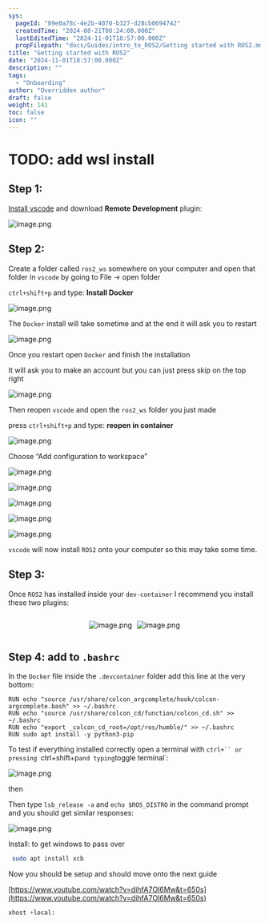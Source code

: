 ```yaml
---
sys:
  pageId: "89e0a78c-4e2b-4070-b327-d28cb0694742"
  createdTime: "2024-08-21T00:24:00.000Z"
  lastEditedTime: "2024-11-01T18:57:00.000Z"
  propFilepath: "docs/Guides/intro_to_ROS2/Getting started with ROS2.md"
title: "Getting started with ROS2"
date: "2024-11-01T18:57:00.000Z"
description: ""
tags:
  - "Onboarding"
author: "Overridden author"
draft: false
weight: 141
toc: false
icon: ""
---
```


# TODO: add wsl install

## Step 1:

[Install vscode](https://code.visualstudio.com/download) and download **Remote Development** plugin:

![image.png](https://prod-files-secure.s3.us-west-2.amazonaws.com/d518164a-d88e-44d1-a4ee-3adb3bd8bce0/efb52993-1881-4a40-b95e-6f020334f022/image.png?X-Amz-Algorithm=AWS4-HMAC-SHA256&X-Amz-Content-Sha256=UNSIGNED-PAYLOAD&X-Amz-Credential=ASIAZI2LB466VYU3TBIZ%2F20250419%2Fus-west-2%2Fs3%2Faws4_request&X-Amz-Date=20250419T100737Z&X-Amz-Expires=3600&X-Amz-Security-Token=IQoJb3JpZ2luX2VjEP7%2F%2F%2F%2F%2F%2F%2F%2F%2F%2FwEaCXVzLXdlc3QtMiJGMEQCIFosHLI7pvdukk7P5iZMTewLGVsuEcLpJi%2BlCEbDmIA5AiB7kecoSv6hzlY1zVYTeSMc%2FV7exH6rQcD5xawRnbUIPSqIBAiH%2F%2F%2F%2F%2F%2F%2F%2F%2F%2F8BEAAaDDYzNzQyMzE4MzgwNSIMZuIMX7mklX6GFddMKtwDJ9lolAORciX917GaqCpEf93NVSXPASp3gdDDTkRs7WJ7brZ23GsuWvPf9RCt6AMYuDFmmaXQFfzs7pnb6Pcr1FMIxJcxkA9aKbyDpgfMh9kMWmyTIsGbq9oWT1KgQFaQ4EoghGPw%2FVM69BKuRD5yuVm6oiNt7f5qbs9dRxBFCCoL3JhtSnM0VTubdbww8vGe%2FbAOYjE%2BG3un9YRjW13jIuZyH6E0L6tVL%2BUSijJNpBh8hiJW46KLL4EZTimhn3MXrAOmLw%2FRRepXMJxvNdX2j58u5s%2BmVNi99ItgiYJfiHokDyDFTxQnEUK8JnLiu2JdDe%2FuX6ERVKXBNKY%2F0l8mm339hkj8LmFbtvXxP0qs3U1HWnyAXIUwG9mp2LyR4fa%2B3Ui3AlsMcgnB99Db8BCkguBLg12s1Y3GrBeh%2FsgoATxwiz4x%2BEMTqmo2tR5AycV7LGyzj5DkqY%2BJkeUgk1F7IfQDMhglxjoL9VTXHnkMnAAC0CJS1i7vMl6yAZKe6ZbRwkEdWHgZtlqKIsBL%2BQRlZyEa%2BNAmHhuHLoi29Kou4UB7ypC4VVbfxpoBLPe9OvNOJr6%2BuaFwxclyMcUo9JrDoG1B5rfRsfQ3IiTXOPKITzto3ZcmQZteiIJ86TAw%2FvuMwAY6pgHe2pECY7RHVTjbFi0E%2Bre43bItNmo7GS7gqiP2KC0UR33iw13LCcu%2BRyxRN1Q5Kyztzbb4pRQ37ChFO6ahUniNKWFyajNWFirPid35EyOuV3LXPlShyYoGYRiM2CbzMjNwCnF2APWzu%2BjXjkSng5293aBdbE1TRigTL6twfr8B4%2FOwyrrQ2qh4tzvDFr98WBaQi0dgxOSOF6edFbnd6MBd9Xo5c%2FPn&X-Amz-Signature=b7184b933701f27bcffaac200a3cc1fa66b89f178cd19f66bf47f069df261c05&X-Amz-SignedHeaders=host&x-id=GetObject)

## Step 2:

Create a folder called `ros2_ws` somewhere on your computer and open that folder in `vscode` by going to File → open folder 

`ctrl+shift+p` and type: **Install Docker**

![image.png](https://prod-files-secure.s3.us-west-2.amazonaws.com/d518164a-d88e-44d1-a4ee-3adb3bd8bce0/2269dc0e-1cd5-47ff-bceb-c04ad9b2eab0/image.png?X-Amz-Algorithm=AWS4-HMAC-SHA256&X-Amz-Content-Sha256=UNSIGNED-PAYLOAD&X-Amz-Credential=ASIAZI2LB466VYU3TBIZ%2F20250419%2Fus-west-2%2Fs3%2Faws4_request&X-Amz-Date=20250419T100737Z&X-Amz-Expires=3600&X-Amz-Security-Token=IQoJb3JpZ2luX2VjEP7%2F%2F%2F%2F%2F%2F%2F%2F%2F%2FwEaCXVzLXdlc3QtMiJGMEQCIFosHLI7pvdukk7P5iZMTewLGVsuEcLpJi%2BlCEbDmIA5AiB7kecoSv6hzlY1zVYTeSMc%2FV7exH6rQcD5xawRnbUIPSqIBAiH%2F%2F%2F%2F%2F%2F%2F%2F%2F%2F8BEAAaDDYzNzQyMzE4MzgwNSIMZuIMX7mklX6GFddMKtwDJ9lolAORciX917GaqCpEf93NVSXPASp3gdDDTkRs7WJ7brZ23GsuWvPf9RCt6AMYuDFmmaXQFfzs7pnb6Pcr1FMIxJcxkA9aKbyDpgfMh9kMWmyTIsGbq9oWT1KgQFaQ4EoghGPw%2FVM69BKuRD5yuVm6oiNt7f5qbs9dRxBFCCoL3JhtSnM0VTubdbww8vGe%2FbAOYjE%2BG3un9YRjW13jIuZyH6E0L6tVL%2BUSijJNpBh8hiJW46KLL4EZTimhn3MXrAOmLw%2FRRepXMJxvNdX2j58u5s%2BmVNi99ItgiYJfiHokDyDFTxQnEUK8JnLiu2JdDe%2FuX6ERVKXBNKY%2F0l8mm339hkj8LmFbtvXxP0qs3U1HWnyAXIUwG9mp2LyR4fa%2B3Ui3AlsMcgnB99Db8BCkguBLg12s1Y3GrBeh%2FsgoATxwiz4x%2BEMTqmo2tR5AycV7LGyzj5DkqY%2BJkeUgk1F7IfQDMhglxjoL9VTXHnkMnAAC0CJS1i7vMl6yAZKe6ZbRwkEdWHgZtlqKIsBL%2BQRlZyEa%2BNAmHhuHLoi29Kou4UB7ypC4VVbfxpoBLPe9OvNOJr6%2BuaFwxclyMcUo9JrDoG1B5rfRsfQ3IiTXOPKITzto3ZcmQZteiIJ86TAw%2FvuMwAY6pgHe2pECY7RHVTjbFi0E%2Bre43bItNmo7GS7gqiP2KC0UR33iw13LCcu%2BRyxRN1Q5Kyztzbb4pRQ37ChFO6ahUniNKWFyajNWFirPid35EyOuV3LXPlShyYoGYRiM2CbzMjNwCnF2APWzu%2BjXjkSng5293aBdbE1TRigTL6twfr8B4%2FOwyrrQ2qh4tzvDFr98WBaQi0dgxOSOF6edFbnd6MBd9Xo5c%2FPn&X-Amz-Signature=ae5e1d064076784f02a59b4b1886bcfe85ef61eb6e575b9228a685cf649da270&X-Amz-SignedHeaders=host&x-id=GetObject)

The `Docker` install will take sometime and at the end it will ask you to restart

![image.png](https://prod-files-secure.s3.us-west-2.amazonaws.com/d518164a-d88e-44d1-a4ee-3adb3bd8bce0/ed233f78-be33-4b1f-b89c-9c346c0e961e/image.png?X-Amz-Algorithm=AWS4-HMAC-SHA256&X-Amz-Content-Sha256=UNSIGNED-PAYLOAD&X-Amz-Credential=ASIAZI2LB466VYU3TBIZ%2F20250419%2Fus-west-2%2Fs3%2Faws4_request&X-Amz-Date=20250419T100737Z&X-Amz-Expires=3600&X-Amz-Security-Token=IQoJb3JpZ2luX2VjEP7%2F%2F%2F%2F%2F%2F%2F%2F%2F%2FwEaCXVzLXdlc3QtMiJGMEQCIFosHLI7pvdukk7P5iZMTewLGVsuEcLpJi%2BlCEbDmIA5AiB7kecoSv6hzlY1zVYTeSMc%2FV7exH6rQcD5xawRnbUIPSqIBAiH%2F%2F%2F%2F%2F%2F%2F%2F%2F%2F8BEAAaDDYzNzQyMzE4MzgwNSIMZuIMX7mklX6GFddMKtwDJ9lolAORciX917GaqCpEf93NVSXPASp3gdDDTkRs7WJ7brZ23GsuWvPf9RCt6AMYuDFmmaXQFfzs7pnb6Pcr1FMIxJcxkA9aKbyDpgfMh9kMWmyTIsGbq9oWT1KgQFaQ4EoghGPw%2FVM69BKuRD5yuVm6oiNt7f5qbs9dRxBFCCoL3JhtSnM0VTubdbww8vGe%2FbAOYjE%2BG3un9YRjW13jIuZyH6E0L6tVL%2BUSijJNpBh8hiJW46KLL4EZTimhn3MXrAOmLw%2FRRepXMJxvNdX2j58u5s%2BmVNi99ItgiYJfiHokDyDFTxQnEUK8JnLiu2JdDe%2FuX6ERVKXBNKY%2F0l8mm339hkj8LmFbtvXxP0qs3U1HWnyAXIUwG9mp2LyR4fa%2B3Ui3AlsMcgnB99Db8BCkguBLg12s1Y3GrBeh%2FsgoATxwiz4x%2BEMTqmo2tR5AycV7LGyzj5DkqY%2BJkeUgk1F7IfQDMhglxjoL9VTXHnkMnAAC0CJS1i7vMl6yAZKe6ZbRwkEdWHgZtlqKIsBL%2BQRlZyEa%2BNAmHhuHLoi29Kou4UB7ypC4VVbfxpoBLPe9OvNOJr6%2BuaFwxclyMcUo9JrDoG1B5rfRsfQ3IiTXOPKITzto3ZcmQZteiIJ86TAw%2FvuMwAY6pgHe2pECY7RHVTjbFi0E%2Bre43bItNmo7GS7gqiP2KC0UR33iw13LCcu%2BRyxRN1Q5Kyztzbb4pRQ37ChFO6ahUniNKWFyajNWFirPid35EyOuV3LXPlShyYoGYRiM2CbzMjNwCnF2APWzu%2BjXjkSng5293aBdbE1TRigTL6twfr8B4%2FOwyrrQ2qh4tzvDFr98WBaQi0dgxOSOF6edFbnd6MBd9Xo5c%2FPn&X-Amz-Signature=e7e2f238727c114193ad65ee14c377dbc6b69f2046aeddd67dd070930df6fcbb&X-Amz-SignedHeaders=host&x-id=GetObject)

Once you restart open `Docker` and finish the installation

It will ask you to make an account but you can just press skip on the top right

![image.png](https://prod-files-secure.s3.us-west-2.amazonaws.com/d518164a-d88e-44d1-a4ee-3adb3bd8bce0/21010ad9-1659-4fd9-9f59-9932a09b2a3d/image.png?X-Amz-Algorithm=AWS4-HMAC-SHA256&X-Amz-Content-Sha256=UNSIGNED-PAYLOAD&X-Amz-Credential=ASIAZI2LB466VYU3TBIZ%2F20250419%2Fus-west-2%2Fs3%2Faws4_request&X-Amz-Date=20250419T100737Z&X-Amz-Expires=3600&X-Amz-Security-Token=IQoJb3JpZ2luX2VjEP7%2F%2F%2F%2F%2F%2F%2F%2F%2F%2FwEaCXVzLXdlc3QtMiJGMEQCIFosHLI7pvdukk7P5iZMTewLGVsuEcLpJi%2BlCEbDmIA5AiB7kecoSv6hzlY1zVYTeSMc%2FV7exH6rQcD5xawRnbUIPSqIBAiH%2F%2F%2F%2F%2F%2F%2F%2F%2F%2F8BEAAaDDYzNzQyMzE4MzgwNSIMZuIMX7mklX6GFddMKtwDJ9lolAORciX917GaqCpEf93NVSXPASp3gdDDTkRs7WJ7brZ23GsuWvPf9RCt6AMYuDFmmaXQFfzs7pnb6Pcr1FMIxJcxkA9aKbyDpgfMh9kMWmyTIsGbq9oWT1KgQFaQ4EoghGPw%2FVM69BKuRD5yuVm6oiNt7f5qbs9dRxBFCCoL3JhtSnM0VTubdbww8vGe%2FbAOYjE%2BG3un9YRjW13jIuZyH6E0L6tVL%2BUSijJNpBh8hiJW46KLL4EZTimhn3MXrAOmLw%2FRRepXMJxvNdX2j58u5s%2BmVNi99ItgiYJfiHokDyDFTxQnEUK8JnLiu2JdDe%2FuX6ERVKXBNKY%2F0l8mm339hkj8LmFbtvXxP0qs3U1HWnyAXIUwG9mp2LyR4fa%2B3Ui3AlsMcgnB99Db8BCkguBLg12s1Y3GrBeh%2FsgoATxwiz4x%2BEMTqmo2tR5AycV7LGyzj5DkqY%2BJkeUgk1F7IfQDMhglxjoL9VTXHnkMnAAC0CJS1i7vMl6yAZKe6ZbRwkEdWHgZtlqKIsBL%2BQRlZyEa%2BNAmHhuHLoi29Kou4UB7ypC4VVbfxpoBLPe9OvNOJr6%2BuaFwxclyMcUo9JrDoG1B5rfRsfQ3IiTXOPKITzto3ZcmQZteiIJ86TAw%2FvuMwAY6pgHe2pECY7RHVTjbFi0E%2Bre43bItNmo7GS7gqiP2KC0UR33iw13LCcu%2BRyxRN1Q5Kyztzbb4pRQ37ChFO6ahUniNKWFyajNWFirPid35EyOuV3LXPlShyYoGYRiM2CbzMjNwCnF2APWzu%2BjXjkSng5293aBdbE1TRigTL6twfr8B4%2FOwyrrQ2qh4tzvDFr98WBaQi0dgxOSOF6edFbnd6MBd9Xo5c%2FPn&X-Amz-Signature=7f5f2db573990de4b5a541ec13e1417d7e66b89d47dec0940debc29c8cc5fc12&X-Amz-SignedHeaders=host&x-id=GetObject)

Then reopen `vscode` and open the `ros2_ws` folder you just made

press `ctrl+shift+p` and type: **reopen in container**

![image.png](https://prod-files-secure.s3.us-west-2.amazonaws.com/d518164a-d88e-44d1-a4ee-3adb3bd8bce0/4e93b8c2-41ad-488c-8095-c74205196118/image.png?X-Amz-Algorithm=AWS4-HMAC-SHA256&X-Amz-Content-Sha256=UNSIGNED-PAYLOAD&X-Amz-Credential=ASIAZI2LB466VYU3TBIZ%2F20250419%2Fus-west-2%2Fs3%2Faws4_request&X-Amz-Date=20250419T100737Z&X-Amz-Expires=3600&X-Amz-Security-Token=IQoJb3JpZ2luX2VjEP7%2F%2F%2F%2F%2F%2F%2F%2F%2F%2FwEaCXVzLXdlc3QtMiJGMEQCIFosHLI7pvdukk7P5iZMTewLGVsuEcLpJi%2BlCEbDmIA5AiB7kecoSv6hzlY1zVYTeSMc%2FV7exH6rQcD5xawRnbUIPSqIBAiH%2F%2F%2F%2F%2F%2F%2F%2F%2F%2F8BEAAaDDYzNzQyMzE4MzgwNSIMZuIMX7mklX6GFddMKtwDJ9lolAORciX917GaqCpEf93NVSXPASp3gdDDTkRs7WJ7brZ23GsuWvPf9RCt6AMYuDFmmaXQFfzs7pnb6Pcr1FMIxJcxkA9aKbyDpgfMh9kMWmyTIsGbq9oWT1KgQFaQ4EoghGPw%2FVM69BKuRD5yuVm6oiNt7f5qbs9dRxBFCCoL3JhtSnM0VTubdbww8vGe%2FbAOYjE%2BG3un9YRjW13jIuZyH6E0L6tVL%2BUSijJNpBh8hiJW46KLL4EZTimhn3MXrAOmLw%2FRRepXMJxvNdX2j58u5s%2BmVNi99ItgiYJfiHokDyDFTxQnEUK8JnLiu2JdDe%2FuX6ERVKXBNKY%2F0l8mm339hkj8LmFbtvXxP0qs3U1HWnyAXIUwG9mp2LyR4fa%2B3Ui3AlsMcgnB99Db8BCkguBLg12s1Y3GrBeh%2FsgoATxwiz4x%2BEMTqmo2tR5AycV7LGyzj5DkqY%2BJkeUgk1F7IfQDMhglxjoL9VTXHnkMnAAC0CJS1i7vMl6yAZKe6ZbRwkEdWHgZtlqKIsBL%2BQRlZyEa%2BNAmHhuHLoi29Kou4UB7ypC4VVbfxpoBLPe9OvNOJr6%2BuaFwxclyMcUo9JrDoG1B5rfRsfQ3IiTXOPKITzto3ZcmQZteiIJ86TAw%2FvuMwAY6pgHe2pECY7RHVTjbFi0E%2Bre43bItNmo7GS7gqiP2KC0UR33iw13LCcu%2BRyxRN1Q5Kyztzbb4pRQ37ChFO6ahUniNKWFyajNWFirPid35EyOuV3LXPlShyYoGYRiM2CbzMjNwCnF2APWzu%2BjXjkSng5293aBdbE1TRigTL6twfr8B4%2FOwyrrQ2qh4tzvDFr98WBaQi0dgxOSOF6edFbnd6MBd9Xo5c%2FPn&X-Amz-Signature=d10573be55f72908e157e51083d5b8246623e59ed6a88da109d521ef0239156b&X-Amz-SignedHeaders=host&x-id=GetObject)

Choose “Add configuration to workspace”

![image.png](https://prod-files-secure.s3.us-west-2.amazonaws.com/d518164a-d88e-44d1-a4ee-3adb3bd8bce0/9560b282-5060-4989-ba37-97e7b2c22476/image.png?X-Amz-Algorithm=AWS4-HMAC-SHA256&X-Amz-Content-Sha256=UNSIGNED-PAYLOAD&X-Amz-Credential=ASIAZI2LB466VYU3TBIZ%2F20250419%2Fus-west-2%2Fs3%2Faws4_request&X-Amz-Date=20250419T100737Z&X-Amz-Expires=3600&X-Amz-Security-Token=IQoJb3JpZ2luX2VjEP7%2F%2F%2F%2F%2F%2F%2F%2F%2F%2FwEaCXVzLXdlc3QtMiJGMEQCIFosHLI7pvdukk7P5iZMTewLGVsuEcLpJi%2BlCEbDmIA5AiB7kecoSv6hzlY1zVYTeSMc%2FV7exH6rQcD5xawRnbUIPSqIBAiH%2F%2F%2F%2F%2F%2F%2F%2F%2F%2F8BEAAaDDYzNzQyMzE4MzgwNSIMZuIMX7mklX6GFddMKtwDJ9lolAORciX917GaqCpEf93NVSXPASp3gdDDTkRs7WJ7brZ23GsuWvPf9RCt6AMYuDFmmaXQFfzs7pnb6Pcr1FMIxJcxkA9aKbyDpgfMh9kMWmyTIsGbq9oWT1KgQFaQ4EoghGPw%2FVM69BKuRD5yuVm6oiNt7f5qbs9dRxBFCCoL3JhtSnM0VTubdbww8vGe%2FbAOYjE%2BG3un9YRjW13jIuZyH6E0L6tVL%2BUSijJNpBh8hiJW46KLL4EZTimhn3MXrAOmLw%2FRRepXMJxvNdX2j58u5s%2BmVNi99ItgiYJfiHokDyDFTxQnEUK8JnLiu2JdDe%2FuX6ERVKXBNKY%2F0l8mm339hkj8LmFbtvXxP0qs3U1HWnyAXIUwG9mp2LyR4fa%2B3Ui3AlsMcgnB99Db8BCkguBLg12s1Y3GrBeh%2FsgoATxwiz4x%2BEMTqmo2tR5AycV7LGyzj5DkqY%2BJkeUgk1F7IfQDMhglxjoL9VTXHnkMnAAC0CJS1i7vMl6yAZKe6ZbRwkEdWHgZtlqKIsBL%2BQRlZyEa%2BNAmHhuHLoi29Kou4UB7ypC4VVbfxpoBLPe9OvNOJr6%2BuaFwxclyMcUo9JrDoG1B5rfRsfQ3IiTXOPKITzto3ZcmQZteiIJ86TAw%2FvuMwAY6pgHe2pECY7RHVTjbFi0E%2Bre43bItNmo7GS7gqiP2KC0UR33iw13LCcu%2BRyxRN1Q5Kyztzbb4pRQ37ChFO6ahUniNKWFyajNWFirPid35EyOuV3LXPlShyYoGYRiM2CbzMjNwCnF2APWzu%2BjXjkSng5293aBdbE1TRigTL6twfr8B4%2FOwyrrQ2qh4tzvDFr98WBaQi0dgxOSOF6edFbnd6MBd9Xo5c%2FPn&X-Amz-Signature=c720c50a07ab55b26cedd438b93c088b10b2dada0ab8e47d0ff186521c46fbb6&X-Amz-SignedHeaders=host&x-id=GetObject)

![image.png](https://prod-files-secure.s3.us-west-2.amazonaws.com/d518164a-d88e-44d1-a4ee-3adb3bd8bce0/2ee63f81-886b-48e8-a553-dc6e5eac99e4/image.png?X-Amz-Algorithm=AWS4-HMAC-SHA256&X-Amz-Content-Sha256=UNSIGNED-PAYLOAD&X-Amz-Credential=ASIAZI2LB466VYU3TBIZ%2F20250419%2Fus-west-2%2Fs3%2Faws4_request&X-Amz-Date=20250419T100737Z&X-Amz-Expires=3600&X-Amz-Security-Token=IQoJb3JpZ2luX2VjEP7%2F%2F%2F%2F%2F%2F%2F%2F%2F%2FwEaCXVzLXdlc3QtMiJGMEQCIFosHLI7pvdukk7P5iZMTewLGVsuEcLpJi%2BlCEbDmIA5AiB7kecoSv6hzlY1zVYTeSMc%2FV7exH6rQcD5xawRnbUIPSqIBAiH%2F%2F%2F%2F%2F%2F%2F%2F%2F%2F8BEAAaDDYzNzQyMzE4MzgwNSIMZuIMX7mklX6GFddMKtwDJ9lolAORciX917GaqCpEf93NVSXPASp3gdDDTkRs7WJ7brZ23GsuWvPf9RCt6AMYuDFmmaXQFfzs7pnb6Pcr1FMIxJcxkA9aKbyDpgfMh9kMWmyTIsGbq9oWT1KgQFaQ4EoghGPw%2FVM69BKuRD5yuVm6oiNt7f5qbs9dRxBFCCoL3JhtSnM0VTubdbww8vGe%2FbAOYjE%2BG3un9YRjW13jIuZyH6E0L6tVL%2BUSijJNpBh8hiJW46KLL4EZTimhn3MXrAOmLw%2FRRepXMJxvNdX2j58u5s%2BmVNi99ItgiYJfiHokDyDFTxQnEUK8JnLiu2JdDe%2FuX6ERVKXBNKY%2F0l8mm339hkj8LmFbtvXxP0qs3U1HWnyAXIUwG9mp2LyR4fa%2B3Ui3AlsMcgnB99Db8BCkguBLg12s1Y3GrBeh%2FsgoATxwiz4x%2BEMTqmo2tR5AycV7LGyzj5DkqY%2BJkeUgk1F7IfQDMhglxjoL9VTXHnkMnAAC0CJS1i7vMl6yAZKe6ZbRwkEdWHgZtlqKIsBL%2BQRlZyEa%2BNAmHhuHLoi29Kou4UB7ypC4VVbfxpoBLPe9OvNOJr6%2BuaFwxclyMcUo9JrDoG1B5rfRsfQ3IiTXOPKITzto3ZcmQZteiIJ86TAw%2FvuMwAY6pgHe2pECY7RHVTjbFi0E%2Bre43bItNmo7GS7gqiP2KC0UR33iw13LCcu%2BRyxRN1Q5Kyztzbb4pRQ37ChFO6ahUniNKWFyajNWFirPid35EyOuV3LXPlShyYoGYRiM2CbzMjNwCnF2APWzu%2BjXjkSng5293aBdbE1TRigTL6twfr8B4%2FOwyrrQ2qh4tzvDFr98WBaQi0dgxOSOF6edFbnd6MBd9Xo5c%2FPn&X-Amz-Signature=d38de0f8b3d117ceffd8cce88f3c1c3f22cd039c7a851fe52667214f73b1a745&X-Amz-SignedHeaders=host&x-id=GetObject)

![image.png](https://prod-files-secure.s3.us-west-2.amazonaws.com/d518164a-d88e-44d1-a4ee-3adb3bd8bce0/ae1580b2-b048-407e-aed9-b584224a7a04/image.png?X-Amz-Algorithm=AWS4-HMAC-SHA256&X-Amz-Content-Sha256=UNSIGNED-PAYLOAD&X-Amz-Credential=ASIAZI2LB466VYU3TBIZ%2F20250419%2Fus-west-2%2Fs3%2Faws4_request&X-Amz-Date=20250419T100737Z&X-Amz-Expires=3600&X-Amz-Security-Token=IQoJb3JpZ2luX2VjEP7%2F%2F%2F%2F%2F%2F%2F%2F%2F%2FwEaCXVzLXdlc3QtMiJGMEQCIFosHLI7pvdukk7P5iZMTewLGVsuEcLpJi%2BlCEbDmIA5AiB7kecoSv6hzlY1zVYTeSMc%2FV7exH6rQcD5xawRnbUIPSqIBAiH%2F%2F%2F%2F%2F%2F%2F%2F%2F%2F8BEAAaDDYzNzQyMzE4MzgwNSIMZuIMX7mklX6GFddMKtwDJ9lolAORciX917GaqCpEf93NVSXPASp3gdDDTkRs7WJ7brZ23GsuWvPf9RCt6AMYuDFmmaXQFfzs7pnb6Pcr1FMIxJcxkA9aKbyDpgfMh9kMWmyTIsGbq9oWT1KgQFaQ4EoghGPw%2FVM69BKuRD5yuVm6oiNt7f5qbs9dRxBFCCoL3JhtSnM0VTubdbww8vGe%2FbAOYjE%2BG3un9YRjW13jIuZyH6E0L6tVL%2BUSijJNpBh8hiJW46KLL4EZTimhn3MXrAOmLw%2FRRepXMJxvNdX2j58u5s%2BmVNi99ItgiYJfiHokDyDFTxQnEUK8JnLiu2JdDe%2FuX6ERVKXBNKY%2F0l8mm339hkj8LmFbtvXxP0qs3U1HWnyAXIUwG9mp2LyR4fa%2B3Ui3AlsMcgnB99Db8BCkguBLg12s1Y3GrBeh%2FsgoATxwiz4x%2BEMTqmo2tR5AycV7LGyzj5DkqY%2BJkeUgk1F7IfQDMhglxjoL9VTXHnkMnAAC0CJS1i7vMl6yAZKe6ZbRwkEdWHgZtlqKIsBL%2BQRlZyEa%2BNAmHhuHLoi29Kou4UB7ypC4VVbfxpoBLPe9OvNOJr6%2BuaFwxclyMcUo9JrDoG1B5rfRsfQ3IiTXOPKITzto3ZcmQZteiIJ86TAw%2FvuMwAY6pgHe2pECY7RHVTjbFi0E%2Bre43bItNmo7GS7gqiP2KC0UR33iw13LCcu%2BRyxRN1Q5Kyztzbb4pRQ37ChFO6ahUniNKWFyajNWFirPid35EyOuV3LXPlShyYoGYRiM2CbzMjNwCnF2APWzu%2BjXjkSng5293aBdbE1TRigTL6twfr8B4%2FOwyrrQ2qh4tzvDFr98WBaQi0dgxOSOF6edFbnd6MBd9Xo5c%2FPn&X-Amz-Signature=524ab0a7504ab55ac0e624a86901485cc583a8c6dc066f8e3c5653e150dd071b&X-Amz-SignedHeaders=host&x-id=GetObject)

![image.png](https://prod-files-secure.s3.us-west-2.amazonaws.com/d518164a-d88e-44d1-a4ee-3adb3bd8bce0/53255b28-f75e-430f-b9e3-c0ac8577e42b/image.png?X-Amz-Algorithm=AWS4-HMAC-SHA256&X-Amz-Content-Sha256=UNSIGNED-PAYLOAD&X-Amz-Credential=ASIAZI2LB466VYU3TBIZ%2F20250419%2Fus-west-2%2Fs3%2Faws4_request&X-Amz-Date=20250419T100737Z&X-Amz-Expires=3600&X-Amz-Security-Token=IQoJb3JpZ2luX2VjEP7%2F%2F%2F%2F%2F%2F%2F%2F%2F%2FwEaCXVzLXdlc3QtMiJGMEQCIFosHLI7pvdukk7P5iZMTewLGVsuEcLpJi%2BlCEbDmIA5AiB7kecoSv6hzlY1zVYTeSMc%2FV7exH6rQcD5xawRnbUIPSqIBAiH%2F%2F%2F%2F%2F%2F%2F%2F%2F%2F8BEAAaDDYzNzQyMzE4MzgwNSIMZuIMX7mklX6GFddMKtwDJ9lolAORciX917GaqCpEf93NVSXPASp3gdDDTkRs7WJ7brZ23GsuWvPf9RCt6AMYuDFmmaXQFfzs7pnb6Pcr1FMIxJcxkA9aKbyDpgfMh9kMWmyTIsGbq9oWT1KgQFaQ4EoghGPw%2FVM69BKuRD5yuVm6oiNt7f5qbs9dRxBFCCoL3JhtSnM0VTubdbww8vGe%2FbAOYjE%2BG3un9YRjW13jIuZyH6E0L6tVL%2BUSijJNpBh8hiJW46KLL4EZTimhn3MXrAOmLw%2FRRepXMJxvNdX2j58u5s%2BmVNi99ItgiYJfiHokDyDFTxQnEUK8JnLiu2JdDe%2FuX6ERVKXBNKY%2F0l8mm339hkj8LmFbtvXxP0qs3U1HWnyAXIUwG9mp2LyR4fa%2B3Ui3AlsMcgnB99Db8BCkguBLg12s1Y3GrBeh%2FsgoATxwiz4x%2BEMTqmo2tR5AycV7LGyzj5DkqY%2BJkeUgk1F7IfQDMhglxjoL9VTXHnkMnAAC0CJS1i7vMl6yAZKe6ZbRwkEdWHgZtlqKIsBL%2BQRlZyEa%2BNAmHhuHLoi29Kou4UB7ypC4VVbfxpoBLPe9OvNOJr6%2BuaFwxclyMcUo9JrDoG1B5rfRsfQ3IiTXOPKITzto3ZcmQZteiIJ86TAw%2FvuMwAY6pgHe2pECY7RHVTjbFi0E%2Bre43bItNmo7GS7gqiP2KC0UR33iw13LCcu%2BRyxRN1Q5Kyztzbb4pRQ37ChFO6ahUniNKWFyajNWFirPid35EyOuV3LXPlShyYoGYRiM2CbzMjNwCnF2APWzu%2BjXjkSng5293aBdbE1TRigTL6twfr8B4%2FOwyrrQ2qh4tzvDFr98WBaQi0dgxOSOF6edFbnd6MBd9Xo5c%2FPn&X-Amz-Signature=4de22696b4ed1c2edcd7f520c3eb0ad987b38e975d2d13a829d1c18504777b68&X-Amz-SignedHeaders=host&x-id=GetObject)

![image.png](https://prod-files-secure.s3.us-west-2.amazonaws.com/d518164a-d88e-44d1-a4ee-3adb3bd8bce0/7c562767-5af9-4ffb-97d1-327bcdf4ee00/image.png?X-Amz-Algorithm=AWS4-HMAC-SHA256&X-Amz-Content-Sha256=UNSIGNED-PAYLOAD&X-Amz-Credential=ASIAZI2LB466VYU3TBIZ%2F20250419%2Fus-west-2%2Fs3%2Faws4_request&X-Amz-Date=20250419T100737Z&X-Amz-Expires=3600&X-Amz-Security-Token=IQoJb3JpZ2luX2VjEP7%2F%2F%2F%2F%2F%2F%2F%2F%2F%2FwEaCXVzLXdlc3QtMiJGMEQCIFosHLI7pvdukk7P5iZMTewLGVsuEcLpJi%2BlCEbDmIA5AiB7kecoSv6hzlY1zVYTeSMc%2FV7exH6rQcD5xawRnbUIPSqIBAiH%2F%2F%2F%2F%2F%2F%2F%2F%2F%2F8BEAAaDDYzNzQyMzE4MzgwNSIMZuIMX7mklX6GFddMKtwDJ9lolAORciX917GaqCpEf93NVSXPASp3gdDDTkRs7WJ7brZ23GsuWvPf9RCt6AMYuDFmmaXQFfzs7pnb6Pcr1FMIxJcxkA9aKbyDpgfMh9kMWmyTIsGbq9oWT1KgQFaQ4EoghGPw%2FVM69BKuRD5yuVm6oiNt7f5qbs9dRxBFCCoL3JhtSnM0VTubdbww8vGe%2FbAOYjE%2BG3un9YRjW13jIuZyH6E0L6tVL%2BUSijJNpBh8hiJW46KLL4EZTimhn3MXrAOmLw%2FRRepXMJxvNdX2j58u5s%2BmVNi99ItgiYJfiHokDyDFTxQnEUK8JnLiu2JdDe%2FuX6ERVKXBNKY%2F0l8mm339hkj8LmFbtvXxP0qs3U1HWnyAXIUwG9mp2LyR4fa%2B3Ui3AlsMcgnB99Db8BCkguBLg12s1Y3GrBeh%2FsgoATxwiz4x%2BEMTqmo2tR5AycV7LGyzj5DkqY%2BJkeUgk1F7IfQDMhglxjoL9VTXHnkMnAAC0CJS1i7vMl6yAZKe6ZbRwkEdWHgZtlqKIsBL%2BQRlZyEa%2BNAmHhuHLoi29Kou4UB7ypC4VVbfxpoBLPe9OvNOJr6%2BuaFwxclyMcUo9JrDoG1B5rfRsfQ3IiTXOPKITzto3ZcmQZteiIJ86TAw%2FvuMwAY6pgHe2pECY7RHVTjbFi0E%2Bre43bItNmo7GS7gqiP2KC0UR33iw13LCcu%2BRyxRN1Q5Kyztzbb4pRQ37ChFO6ahUniNKWFyajNWFirPid35EyOuV3LXPlShyYoGYRiM2CbzMjNwCnF2APWzu%2BjXjkSng5293aBdbE1TRigTL6twfr8B4%2FOwyrrQ2qh4tzvDFr98WBaQi0dgxOSOF6edFbnd6MBd9Xo5c%2FPn&X-Amz-Signature=b146f2d1435570ed513ee1f3c123416b797d108f68b9a887420da07f72a71809&X-Amz-SignedHeaders=host&x-id=GetObject)

`vscode` will now install `ROS2` onto your computer so this may take some time.

## Step 3:

Once `ROS2` has installed inside your `dev-container` I recommend you install these two plugins:

<div style="display: flex;flex-direction: row; column-gap:10px; max-width: 630px;justify-content: center;">
<div>

![image.png](https://prod-files-secure.s3.us-west-2.amazonaws.com/d518164a-d88e-44d1-a4ee-3adb3bd8bce0/3fc3d550-5a54-4ba1-ba6b-faa01cdb7369/image.png?X-Amz-Algorithm=AWS4-HMAC-SHA256&X-Amz-Content-Sha256=UNSIGNED-PAYLOAD&X-Amz-Credential=ASIAZI2LB466UCUBQ6TV%2F20250419%2Fus-west-2%2Fs3%2Faws4_request&X-Amz-Date=20250419T100746Z&X-Amz-Expires=3600&X-Amz-Security-Token=IQoJb3JpZ2luX2VjEP7%2F%2F%2F%2F%2F%2F%2F%2F%2F%2FwEaCXVzLXdlc3QtMiJGMEQCIEjimY%2FZhx6PxTg1ACDXYUjpyz9LKVYtSH5m5uUuasmOAiA76xzRVvPzZB1FV6kNdPLnCoqHRB2bfeMfk8gn%2FVtJMCqIBAiH%2F%2F%2F%2F%2F%2F%2F%2F%2F%2F8BEAAaDDYzNzQyMzE4MzgwNSIMInfA%2BjARxjJp%2FrnDKtwDjZtXzgBvs0Jwk5iCzG56vZn00fkjFdVjE%2Bvd17GYJuVyE0frjN0ibQGmAtX2Yao9d7U7mtiHHaLLFFa%2B8amxoYmo8M5apxTlXx65nENQQvetXHOuV0RUqnc%2Bn8u9WL0Qmvuo4rO5hBpcr1nM%2FfE2th61PzQwYC8axlIm71ZOelxWZCsVBJPAxQ7MZc%2B1UHddz82LR4iQmAQLSWWSSodbtUXVrctH0zB9jK6F7R2F6n5d3cA7lKjJo1XGl2N4ZpZYsWmS%2FlaDyz92QPvXol6CaQBzutLaY%2Bl9cIxJvTZ0%2FFVkiVos2id%2FbzITd3JiC4HN%2FoM%2FYGLElSPgbGJdVMQB%2FWNSNYOq38eBEoCeTwokMZ6z%2BPCUM8pmlUB6%2Bxfmek0b8iy6YCCIRh8TBv7ndpwMPHG%2BJFZ5jUXW5IMJYFoV%2FGqpGfu9O2vBD3BX5gxjcTvzvAmnN0JQSkxq2P8OmdYso%2FgxRHD9tko%2BUPrIWYxm0aFMIJqGr5RezZ0J2am6mxUCF7%2BbD9e3Ks5VngWDaQWLIBoDee3B7t9BbvHN1ILwNS%2FGFoGIQkyf6B7hb6dFUUbSFx96Y32n5BoprO%2BmyXAoNXAlVMjtTuRVr02mO5JYfHlxJxyk21v1EVsXvLgw9vuMwAY6pgHKpQm55LGYh6nWPcDbPww7kPXwZ6gXKGR3PEE0uw0EH4RPGdRn40tv8nZwVfXq2FGnymDGmcrYd%2B6t00umnassQex0KU9kOZcIE9G0RSCLDV95JybbxiQTJHnr6UHG4YuxtYUybY2ZwrVULFXQ40vEuu9xgOvMIHa0fxoFRhd24zDS3NklXworDW7TIKvPko53z6QbF67d2VHRtRlLBL0ZvqkOEyJi&X-Amz-Signature=d092cf2150e2912f787dcdb18e03fddee2ae56c3d1f50f06e9aaf7310bdfc780&X-Amz-SignedHeaders=host&x-id=GetObject)

</div>
<div>

![image.png](https://prod-files-secure.s3.us-west-2.amazonaws.com/d518164a-d88e-44d1-a4ee-3adb3bd8bce0/d994cc66-13c2-4093-a5a3-f84cf4601a82/image.png?X-Amz-Algorithm=AWS4-HMAC-SHA256&X-Amz-Content-Sha256=UNSIGNED-PAYLOAD&X-Amz-Credential=ASIAZI2LB466SX7HPTIX%2F20250419%2Fus-west-2%2Fs3%2Faws4_request&X-Amz-Date=20250419T100746Z&X-Amz-Expires=3600&X-Amz-Security-Token=IQoJb3JpZ2luX2VjEP7%2F%2F%2F%2F%2F%2F%2F%2F%2F%2FwEaCXVzLXdlc3QtMiJHMEUCIQDU4c7eDahGVOZCGPKJhVUjqlg9YI3ius06GYESkdloZwIgMmyHEWbnoVbRuqVmZaeZb%2BHzA%2BXwqr3reXuwe%2FdSMSYqiAQIh%2F%2F%2F%2F%2F%2F%2F%2F%2F%2F%2FARAAGgw2Mzc0MjMxODM4MDUiDKCGfJOQVMIA2PU8LyrcA6dtALOlAoerPK9GG66aD8hdZEfFHfVu7egFmUfQDM3x6mZSH2SDPKLkh1MSKRyoqCxJIaMVnXftp54qAbdcxn4HmyTAGRaA9WzPTPoFj9cYPQfH%2FHGEalmj%2Fm0pjmPassb%2BrivKfsh5GV5r6AXQdxwxIcVJ7m1MGlmnZTYaxqBUGNdIOBkVhKckNNRdZB5ytL%2Fbtz47bALaAbPOu4yquwruGO7mksJllJYdN31LqDfw4cDs%2FhZxfU%2B0wRwxLiYNVXanzX3gRAIjKNmHiF4WTV%2F2S7oGQttZbFVY0f77kpcQ5WIcOMyaB2ouF2OLwROkjr8BUzrJWKEX2WV69ihDhXlijvFKHOrrnT8IOy2gytWDGZMK1D%2FaMZUQ3nG%2FNbdn5TOZji7Iqu2kqobbUD84PyCBGkrCMl6OKkJknOFFl2w4BMozzrY8gOL1m7W5XnOUd3n2cK20%2BWeEQ%2F%2BJpm2rGlb8bTuVjooyNzfOl0pzx5cOIlxb9gbQVnwwu18H%2B2t1OrZkwwKnQ6PbJGRi%2BZjjIKYgpsvcEt7V8PZqMOESvelRKgh0YCL6uoEGX1yvbc2zKsVzRmFWVs1Rb9g%2B%2BKJAASG1jPEaJMGcf969fYfhXCXDuIWyRgLD%2Fxb5luCqMMX8jMAGOqUB57Ett7o2NKpn5xwVtDN7O0FSdmwO33kjuNO7ThvabDAhbZ%2FarpyjsULHU6bam21Tx%2FFozaqBxdMdV9eZfqducaUR3zDBUfBJudLyBCiNDLRAR7zgrIDYArroBN4%2FpFt3w%2BZbryFkR3OX9hO7QsLhjbxrBBb1YODN%2FeCWnyfewEJ%2F7zSZD26G3xnOeI%2BMLC4Y4raqF95WgzqiUiLSeiZccln7idlM&X-Amz-Signature=4a18826e0f234f56789e8ea14f6dd04b76033c34450aba709aecdb724190c9e2&X-Amz-SignedHeaders=host&x-id=GetObject)

</div>
</div>

## Step 4: add to `.bashrc`

In the `Docker` file inside the `.devcontainer` folder add this line at the very bottom: 

```docker
RUN echo "source /usr/share/colcon_argcomplete/hook/colcon-argcomplete.bash" >> ~/.bashrc
RUN echo "source /usr/share/colcon_cd/function/colcon_cd.sh" >> ~/.bashrc
RUN echo "export _colcon_cd_root=/opt/ros/humble/" >> ~/.bashrc
RUN sudo apt install -y python3-pip 
```

To test if everything installed correctly open a terminal with `ctrl+`` or pressing `ctrl+shift+p` and typing `toggle terminal`:

![image.png](https://prod-files-secure.s3.us-west-2.amazonaws.com/d518164a-d88e-44d1-a4ee-3adb3bd8bce0/6a4943d8-b04e-4c02-9a58-775f3384d1a5/image.png?X-Amz-Algorithm=AWS4-HMAC-SHA256&X-Amz-Content-Sha256=UNSIGNED-PAYLOAD&X-Amz-Credential=ASIAZI2LB466VYU3TBIZ%2F20250419%2Fus-west-2%2Fs3%2Faws4_request&X-Amz-Date=20250419T100737Z&X-Amz-Expires=3600&X-Amz-Security-Token=IQoJb3JpZ2luX2VjEP7%2F%2F%2F%2F%2F%2F%2F%2F%2F%2FwEaCXVzLXdlc3QtMiJGMEQCIFosHLI7pvdukk7P5iZMTewLGVsuEcLpJi%2BlCEbDmIA5AiB7kecoSv6hzlY1zVYTeSMc%2FV7exH6rQcD5xawRnbUIPSqIBAiH%2F%2F%2F%2F%2F%2F%2F%2F%2F%2F8BEAAaDDYzNzQyMzE4MzgwNSIMZuIMX7mklX6GFddMKtwDJ9lolAORciX917GaqCpEf93NVSXPASp3gdDDTkRs7WJ7brZ23GsuWvPf9RCt6AMYuDFmmaXQFfzs7pnb6Pcr1FMIxJcxkA9aKbyDpgfMh9kMWmyTIsGbq9oWT1KgQFaQ4EoghGPw%2FVM69BKuRD5yuVm6oiNt7f5qbs9dRxBFCCoL3JhtSnM0VTubdbww8vGe%2FbAOYjE%2BG3un9YRjW13jIuZyH6E0L6tVL%2BUSijJNpBh8hiJW46KLL4EZTimhn3MXrAOmLw%2FRRepXMJxvNdX2j58u5s%2BmVNi99ItgiYJfiHokDyDFTxQnEUK8JnLiu2JdDe%2FuX6ERVKXBNKY%2F0l8mm339hkj8LmFbtvXxP0qs3U1HWnyAXIUwG9mp2LyR4fa%2B3Ui3AlsMcgnB99Db8BCkguBLg12s1Y3GrBeh%2FsgoATxwiz4x%2BEMTqmo2tR5AycV7LGyzj5DkqY%2BJkeUgk1F7IfQDMhglxjoL9VTXHnkMnAAC0CJS1i7vMl6yAZKe6ZbRwkEdWHgZtlqKIsBL%2BQRlZyEa%2BNAmHhuHLoi29Kou4UB7ypC4VVbfxpoBLPe9OvNOJr6%2BuaFwxclyMcUo9JrDoG1B5rfRsfQ3IiTXOPKITzto3ZcmQZteiIJ86TAw%2FvuMwAY6pgHe2pECY7RHVTjbFi0E%2Bre43bItNmo7GS7gqiP2KC0UR33iw13LCcu%2BRyxRN1Q5Kyztzbb4pRQ37ChFO6ahUniNKWFyajNWFirPid35EyOuV3LXPlShyYoGYRiM2CbzMjNwCnF2APWzu%2BjXjkSng5293aBdbE1TRigTL6twfr8B4%2FOwyrrQ2qh4tzvDFr98WBaQi0dgxOSOF6edFbnd6MBd9Xo5c%2FPn&X-Amz-Signature=200c95dce8e70612bb3a27bcb7a08a0f87de9b35fd3d8f3f0495ea9cfc2d9be0&X-Amz-SignedHeaders=host&x-id=GetObject)

then 

Then type `lsb_release -a` and `echo $ROS_DISTRO` in the command prompt and you should get similar responses:

![image.png](https://prod-files-secure.s3.us-west-2.amazonaws.com/d518164a-d88e-44d1-a4ee-3adb3bd8bce0/3e635dec-a805-4e85-8b9e-d000e5b71a4e/image.png?X-Amz-Algorithm=AWS4-HMAC-SHA256&X-Amz-Content-Sha256=UNSIGNED-PAYLOAD&X-Amz-Credential=ASIAZI2LB466VYU3TBIZ%2F20250419%2Fus-west-2%2Fs3%2Faws4_request&X-Amz-Date=20250419T100737Z&X-Amz-Expires=3600&X-Amz-Security-Token=IQoJb3JpZ2luX2VjEP7%2F%2F%2F%2F%2F%2F%2F%2F%2F%2FwEaCXVzLXdlc3QtMiJGMEQCIFosHLI7pvdukk7P5iZMTewLGVsuEcLpJi%2BlCEbDmIA5AiB7kecoSv6hzlY1zVYTeSMc%2FV7exH6rQcD5xawRnbUIPSqIBAiH%2F%2F%2F%2F%2F%2F%2F%2F%2F%2F8BEAAaDDYzNzQyMzE4MzgwNSIMZuIMX7mklX6GFddMKtwDJ9lolAORciX917GaqCpEf93NVSXPASp3gdDDTkRs7WJ7brZ23GsuWvPf9RCt6AMYuDFmmaXQFfzs7pnb6Pcr1FMIxJcxkA9aKbyDpgfMh9kMWmyTIsGbq9oWT1KgQFaQ4EoghGPw%2FVM69BKuRD5yuVm6oiNt7f5qbs9dRxBFCCoL3JhtSnM0VTubdbww8vGe%2FbAOYjE%2BG3un9YRjW13jIuZyH6E0L6tVL%2BUSijJNpBh8hiJW46KLL4EZTimhn3MXrAOmLw%2FRRepXMJxvNdX2j58u5s%2BmVNi99ItgiYJfiHokDyDFTxQnEUK8JnLiu2JdDe%2FuX6ERVKXBNKY%2F0l8mm339hkj8LmFbtvXxP0qs3U1HWnyAXIUwG9mp2LyR4fa%2B3Ui3AlsMcgnB99Db8BCkguBLg12s1Y3GrBeh%2FsgoATxwiz4x%2BEMTqmo2tR5AycV7LGyzj5DkqY%2BJkeUgk1F7IfQDMhglxjoL9VTXHnkMnAAC0CJS1i7vMl6yAZKe6ZbRwkEdWHgZtlqKIsBL%2BQRlZyEa%2BNAmHhuHLoi29Kou4UB7ypC4VVbfxpoBLPe9OvNOJr6%2BuaFwxclyMcUo9JrDoG1B5rfRsfQ3IiTXOPKITzto3ZcmQZteiIJ86TAw%2FvuMwAY6pgHe2pECY7RHVTjbFi0E%2Bre43bItNmo7GS7gqiP2KC0UR33iw13LCcu%2BRyxRN1Q5Kyztzbb4pRQ37ChFO6ahUniNKWFyajNWFirPid35EyOuV3LXPlShyYoGYRiM2CbzMjNwCnF2APWzu%2BjXjkSng5293aBdbE1TRigTL6twfr8B4%2FOwyrrQ2qh4tzvDFr98WBaQi0dgxOSOF6edFbnd6MBd9Xo5c%2FPn&X-Amz-Signature=e6d0d4198aa74610c5186fbbca644c245ddde1dc095cf8ecd5cf2be4fc415202&X-Amz-SignedHeaders=host&x-id=GetObject)

Install:  to get windows to pass over

```bash
 sudo apt install xcb
```

Now you should be setup and should move onto the next guide 

[https://www.youtube.com/watch?v=dihfA7Ol6Mw&t=650s](https://www.youtube.com/watch?v=dihfA7Ol6Mw&t=650s)

```python
xhost +local:
```
